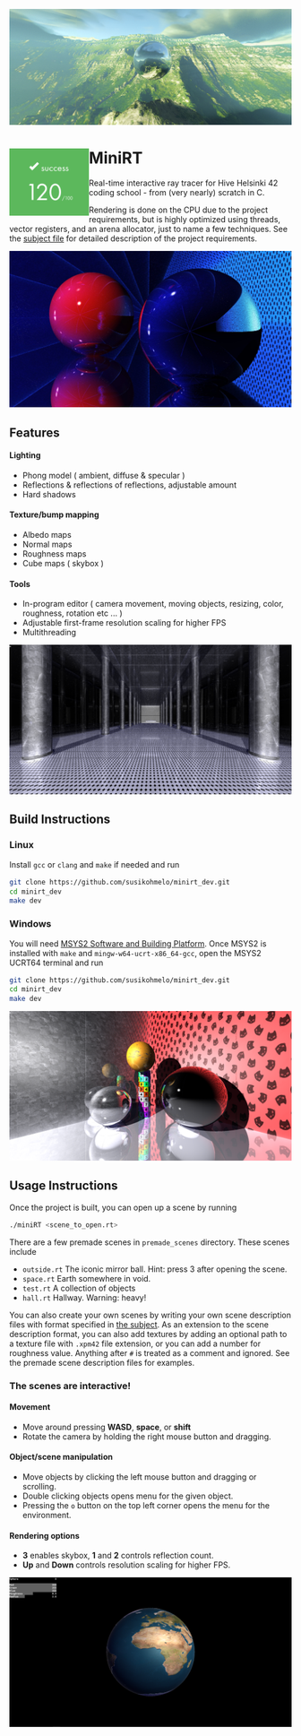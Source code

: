 ![](https://raw.githubusercontent.com/susikohmelo/minirt/refs/heads/main/readme_files/ball.png)

# MiniRT <img align="left" src="https://github.com/susikohmelo/minirt/blob/main/readme_files/score.png" height="120"/>

Real-time interactive ray tracer for Hive Helsinki 42 coding school - from (very nearly) scratch in C.

Rendering is done on the CPU due to the project requirements, but is highly optimized using threads, vector registers, and an arena allocator, just to name a few techniques. See the [subject file](https://github.com/susikohmelo/minirt_dev/blob/main/readme_files/en.subject.pdf) for detailed description of the project requirements. 


![](https://github.com/susikohmelo/minirt/blob/main/readme_files/redblue.jpg?raw=true)

## Features
#### Lighting
* Phong model ( ambient, diffuse & specular )
* Reflections & reflections of reflections, adjustable amount
* Hard shadows

#### Texture/bump mapping
* Albedo maps
* Normal maps
* Roughness maps
* Cube maps ( skybox )

#### Tools
* In-program editor ( camera movement, moving objects, resizing, color, roughness, rotation etc ... )
* Adjustable first-frame resolution scaling for higher FPS
* Multithreading


![](https://github.com/susikohmelo/minirt/blob/main/readme_files/hall.png?raw=true)

## Build Instructions

### Linux

Install `gcc` or `clang` and `make` if needed and run

```bash
git clone https://github.com/susikohmelo/minirt_dev.git
cd minirt_dev
make dev
```

### Windows

You will need [MSYS2 Software and Building Platform](https://www.msys2.org/). Once MSYS2 is installed with `make` and `mingw-w64-ucrt-x86_64-gcc`, open the MSYS2 UCRT64 terminal and run

```bash
git clone https://github.com/susikohmelo/minirt_dev.git
cd minirt_dev
make dev
```

![](https://github.com/susikohmelo/minirt/blob/main/readme_files/test.png?raw=true)

## Usage Instructions

Once the project is built, you can open up a scene by running

````bash
./miniRT <scene_to_open.rt>
````

There are a few premade scenes in `premade_scenes` directory. These scenes include

- `outside.rt` The iconic mirror ball. Hint: press 3 after opening the scene.
- `space.rt` Earth somewhere in void.
- `test.rt` A collection of objects
- `hall.rt` Hallway. Warning: heavy!

You can also create your own scenes by writing your own scene description files with format specified in [the subject](https://github.com/susikohmelo/minirt/blob/main/readme_files/en.subject.pdf). As an extension to the scene description format, you can also add textures by adding an optional path to a texture file with `.xpm42` file extension, or you can add a number for roughness value. Anything after `#` is treated as a comment and ignored. See the premade scene description files for examples. 

### The scenes are interactive!
#### Movement
* Move around pressing **WASD**, **space**, or **shift**
* Rotate the camera by holding the right mouse button and dragging.
#### Object/scene manipulation
* Move objects by clicking the left mouse button and dragging or scrolling.
* Double clicking objects opens menu for the given object.
* Pressing the `o` button on the top left corner opens the menu for the environment.
#### Rendering options 
* **3** enables skybox, **1** and **2** controls reflection count.
* **Up** and **Down** controls resolution scaling for higher FPS.

![](https://github.com/susikohmelo/minirt/blob/main/readme_files/space.png?raw=true)
